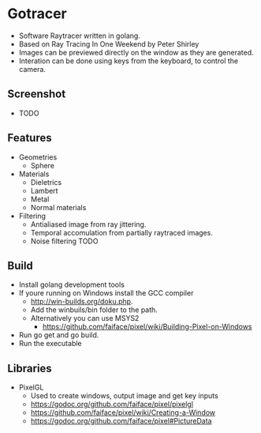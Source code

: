 # Gotracer
 - Software Raytracer written in golang.
 - Based on Ray Tracing In One Weekend by Peter Shirley
 - Images can be previewed directly on the window as they are generated.
 - Interation can be done using keys from the keyboard, to control the camera.
 
## Screenshot
 - TODO

## Features
 - Geometries
    - Sphere
 - Materials
    - Dieletrics
    - Lambert
    - Metal
    - Normal materials
 - Filtering
    - Antialiased image from ray jittering.
    - Temporal accomulation from partially raytraced images.
    - Noise filtering TODO

## Build
 - Install golang development tools
 - If youre running on Windows install the GCC compiler
    - http://win-builds.org/doku.php.
    - Add the winbuils/bin folder to the path.
    - Alternatively you can use MSYS2
       - https://github.com/faiface/pixel/wiki/Building-Pixel-on-Windows
 - Run go get and go build.
 - Run the executable

## Libraries
 - PixelGL
    - Used to create windows, output image and get key inputs
    - https://godoc.org/github.com/faiface/pixel/pixelgl
    - https://github.com/faiface/pixel/wiki/Creating-a-Window
    - https://godoc.org/github.com/faiface/pixel#PictureData
